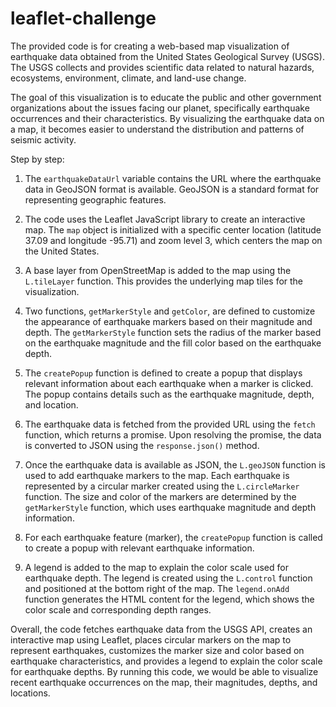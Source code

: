 # leaflet-challenge

The provided code is for creating a web-based map visualization of earthquake data obtained from the United States Geological Survey (USGS). The USGS collects and provides scientific data related to natural hazards, ecosystems, environment, climate, and land-use change.

The goal of this visualization is to educate the public and other government organizations about the issues facing our planet, specifically earthquake occurrences and their characteristics. By visualizing the earthquake data on a map, it becomes easier to understand the distribution and patterns of seismic activity.

Step by step:

1. The `earthquakeDataUrl` variable contains the URL where the earthquake data in GeoJSON format is available. GeoJSON is a standard format for representing geographic features.

2. The code uses the Leaflet JavaScript library to create an interactive map. The `map` object is initialized with a specific center location (latitude 37.09 and longitude -95.71) and zoom level 3, which centers the map on the United States.

3. A base layer from OpenStreetMap is added to the map using the `L.tileLayer` function. This provides the underlying map tiles for the visualization.

4. Two functions, `getMarkerStyle` and `getColor`, are defined to customize the appearance of earthquake markers based on their magnitude and depth. The `getMarkerStyle` function sets the radius of the marker based on the earthquake magnitude and the fill color based on the earthquake depth.

5. The `createPopup` function is defined to create a popup that displays relevant information about each earthquake when a marker is clicked. The popup contains details such as the earthquake magnitude, depth, and location.

6. The earthquake data is fetched from the provided URL using the `fetch` function, which returns a promise. Upon resolving the promise, the data is converted to JSON using the `response.json()` method.

7. Once the earthquake data is available as JSON, the `L.geoJSON` function is used to add earthquake markers to the map. Each earthquake is represented by a circular marker created using the `L.circleMarker` function. The size and color of the markers are determined by the `getMarkerStyle` function, which uses earthquake magnitude and depth information.

8. For each earthquake feature (marker), the `createPopup` function is called to create a popup with relevant earthquake information.

9. A legend is added to the map to explain the color scale used for earthquake depth. The legend is created using the `L.control` function and positioned at the bottom right of the map. The `legend.onAdd` function generates the HTML content for the legend, which shows the color scale and corresponding depth ranges.

Overall, the code fetches earthquake data from the USGS API, creates an interactive map using Leaflet, places circular markers on the map to represent earthquakes, customizes the marker size and color based on earthquake characteristics, and provides a legend to explain the color scale for earthquake depths. By running this code, we would be able to visualize recent earthquake occurrences on the map, their magnitudes, depths, and locations.
